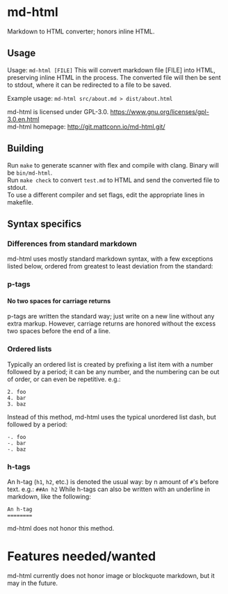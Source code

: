 # md-html
Markdown to HTML converter; honors inline HTML.

## Usage
Usage: `md-html [FILE]`
This will convert markdown file [FILE] into HTML, preserving inline HTML in the process.
The converted file will then be sent to stdout, where it can be redirected to a file to be saved.

Example usage:
`md-html src/about.md > dist/about.html`

md-html is licensed under GPL-3.0. <https://www.gnu.org/licenses/gpl-3.0.en.html>  
md-html homepage: <http://git.mattconn.io/md-html.git/>

## Building
Run `make` to generate scanner with flex and compile with clang. Binary will be `bin/md-html`.  
Run `make check` to convert `test.md` to HTML and send the converted file to stdout.  
To use a different compiler and set flags, edit the appropriate lines in makefile.

## Syntax specifics
### Differences from standard markdown
md-html uses mostly standard markdown syntax, with a few exceptions listed below, ordered from greatest to least deviation from the standard:

### p-tags
#### No two spaces for carriage returns
p-tags are written the standard way; just write on a new line without any extra markup. However, carriage returns are honored without the excess two spaces before the end of a line.

### Ordered lists
Typically an ordered list is created by prefixing a list item with a number followed by a period; it can be any number, and the numbering can be out of order, or can even be repetitive. 
e.g.:
```
2. foo
4. bar
3. baz
```
Instead of this method, md-html uses the typical unordered list dash, but followed by a period:
```
-. foo
-. bar
-. baz
```

### h-tags
An h-tag (`h1`, `h2`, etc.) is denoted the usual way: by n amount of `#`'s before text.
e.g.: `##An h2`
While h-tags can also be written with an underline in markdown, like the following:
```
An h-tag
========
```
md-html does not honor this method.

# Features needed/wanted
md-html currently does not honor image or blockquote markdown, but it may in the future.
